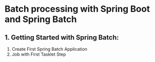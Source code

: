 # Batch processing with Spring Boot and Spring Batch
## 1. Getting Started with Spring Batch:
1. Create First Spring Batch Application
2. Job with First Tasklet Step

